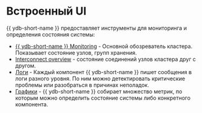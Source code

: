 # Встроенный UI

{{ ydb-short-name }} предоставляет инструменты для мониторинга и определения состояния системы:

* [{{ ydb-short-name }} Monitoring](ydb_monitoring.md) - Основной обозреватель кластера. Показывает состояние узлов, групп хранения.
* [Interconnect overview](interconnect_overview.md) - состояние соединений узлов кластера друг с другом.
* [Логи](logs.md) - Каждый компонент {{ ydb-short-name }} пишет сообщения в логи разного уровня. По ним можно детектировать критические проблемы или разобраться в причинах неполадок.
* [Графики](charts.md) - {{ ydb-short-name }} собирает множество метрик, по которым можно определить состояние системы либо конкретного компонента.

